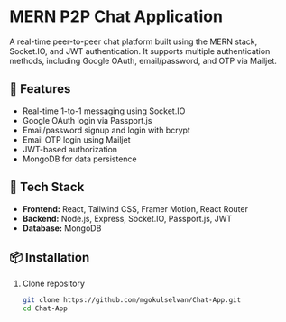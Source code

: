 # MERN P2P Chat Application

A real-time peer-to-peer chat platform built using the MERN stack, Socket.IO, and JWT authentication. It supports multiple authentication methods, including Google OAuth, email/password, and OTP via Mailjet.

## 🚀 Features
- Real-time 1-to-1 messaging using Socket.IO  
- Google OAuth login via Passport.js  
- Email/password signup and login with bcrypt  
- Email OTP login using Mailjet  
- JWT-based authorization  
- MongoDB for data persistence  

## 🧰 Tech Stack
- **Frontend:** React, Tailwind CSS, Framer Motion, React Router  
- **Backend:** Node.js, Express, Socket.IO, Passport.js, JWT  
- **Database:** MongoDB  

## 📦 Installation

1. Clone repository  
   ```bash
   git clone https://github.com/mgokulselvan/Chat-App.git
   cd Chat-App
